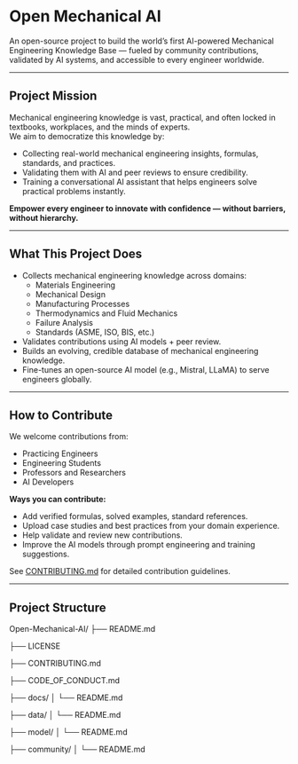# Open Mechanical AI

An open-source project to build the world’s first AI-powered Mechanical Engineering Knowledge Base — fueled by community contributions, validated by AI systems, and accessible to every engineer worldwide.

---

## Project Mission

Mechanical engineering knowledge is vast, practical, and often locked in textbooks, workplaces, and the minds of experts.  
We aim to democratize this knowledge by:

- Collecting real-world mechanical engineering insights, formulas, standards, and practices.
- Validating them with AI and peer reviews to ensure credibility.
- Training a conversational AI assistant that helps engineers solve practical problems instantly.

**Empower every engineer to innovate with confidence — without barriers, without hierarchy.**

---

## What This Project Does

- Collects mechanical engineering knowledge across domains:
  - Materials Engineering
  - Mechanical Design
  - Manufacturing Processes
  - Thermodynamics and Fluid Mechanics
  - Failure Analysis
  - Standards (ASME, ISO, BIS, etc.)
- Validates contributions using AI models + peer review.
- Builds an evolving, credible database of mechanical engineering knowledge.
- Fine-tunes an open-source AI model (e.g., Mistral, LLaMA) to serve engineers globally.

---

## How to Contribute

We welcome contributions from:

- Practicing Engineers
- Engineering Students
- Professors and Researchers
- AI Developers

**Ways you can contribute:**

- Add verified formulas, solved examples, standard references.
- Upload case studies and best practices from your domain experience.
- Help validate and review new contributions.
- Improve the AI models through prompt engineering and training suggestions.

See [CONTRIBUTING.md](CONTRIBUTING.md) for detailed contribution guidelines.

---

## Project Structure
Open-Mechanical-AI/
├── README.md

├── LICENSE

├── CONTRIBUTING.md

├── CODE_OF_CONDUCT.md

├── docs/
│     └── README.md

├── data/
│     └── README.md

├── model/
│     └── README.md

├── community/
│     └── README.md
